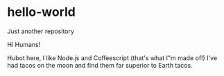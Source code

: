 # hello-world
Just another repository

Hi Humans!

Hubot here, I like Node.js and Coffeescript (that's what I"m made of!)
I've had tacos on the moon and find them far superior to Earth tacos.
